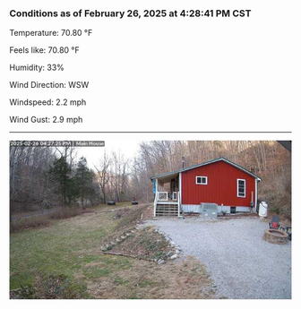 ### Conditions as of February 26, 2025 at 4:28:41 PM CST 

Temperature: 70.80 &deg;F

Feels like: 70.80 &deg;F

Humidity: 33%

Wind Direction: WSW

Windspeed: 2.2 mph

Wind Gust: 2.9 mph

---

<img src="./images/latest.jpeg"/>

